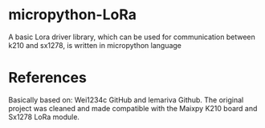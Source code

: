 # micropython-LoRa
A basic Lora driver library, which can be used for communication between k210 and sx1278, is written in micropython language
# References
Basically based on: Wei1234c GitHub and lemariva Github. The original project was cleaned and made compatible with the Maixpy K210 board and Sx1278 LoRa module.
